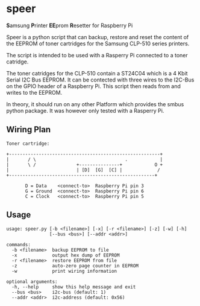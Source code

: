 speer
=====

**S**amsung **P**rinter **EE**prom **R**esetter for Raspberry Pi


Speer is a python script that can backup, restore and reset the content of the EEPROM of toner cartridges for the Samsung CLP-510 series printers.

The script is intended to be used with a Rasperry Pi connected to a toner catridge. 

The toner catridges for the CLP-510 contain a ST24C04 which is a 4 Kbit Serial I2C Bus EEPROM. It can be contected with three wires to the I2C-Bus on the GPIO header of a Raspberry Pi. This script then reads from and writes to the EEPROM.

In theory, it should run on any other Platform which provides the smbus python package. It was however only tested with a Rasperry Pi.


Wiring Plan
-----------


    Toner cartridge:
    
    +--------------------------------------------------------+
    |       / \                                 .            |
    |       \ /               +---------------+            O +
    |                         | [D]  [G]  [C] |             /
    +------------------------------------------------------+
    
           D = Data    <connect-to>  Raspberry Pi pin 3
           G = Ground  <connect-to>  Raspberry Pi pin 6
           C = Clock   <connect-to>  Raspberry Pi pin 5


Usage
-----
    
    usage: speer.py [-b <filename>] [-x] [-r <filename>] [-z] [-w] [-h]
                    [--bus <bus>] [--addr <addr>]
    
    commands:
      -b <filename>  backup EEPROM to file
      -x             output hex dump of EEPROM
      -r <filename>  restore EEPROM from file
      -z             auto-zero page counter in EEPROM
      -w             print wiring information
    
    optional arguments:
      -h, --help     show this help message and exit
      --bus <bus>    i2c-bus (default: 1)
      --addr <addr>  i2c-address (default: 0x56)


